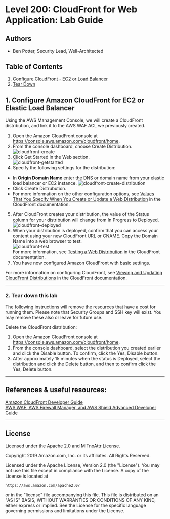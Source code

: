 ﻿# Level 200: CloudFront for Web Application: Lab Guide

## Authors
- Ben Potter, Security Lead, Well-Architected

## Table of Contents
1. [Configure CloudFront - EC2 or Load Balancer](#cloudfront1)
2. [Tear Down](#tear_down)

## 1. Configure Amazon CloudFront for EC2 or Elastic Load Balancer<a name="cloudfront1"></a>
Using the AWS Management Console, we will create a CloudFront distribution, and link it to the AWS WAF
ACL we previously created.

1. Open the Amazon CloudFront console at https://console.aws.amazon.com/cloudfront/home.
2. From the console dashboard, choose Create Distribution.  
![cloudfront-create](Images/cloudfront-create-button.png)  
3. Click Get Started in the Web section.  
![cloudfront-getstarted](Images/cloudfront-get-started.png)  
4. Specify the following settings for the distribution:
  * In **Origin Domain Name** enter the DNS or domain name from your elastic load balancer or EC2 instance.
  ![cloudfront-create-distribution](Images/cloudfront-create-distribution.png)
  * Click Create Distrubution.
  * For more information on the other configuration options, see [Values That You Specify When You Create or Update a Web Distribution](https://docs.aws.amazon.com/AmazonCloudFront/latest/DeveloperGuide/distribution-web-values-specify.html) in the CloudFront documentation.
5. After CloudFront creates your distribution, the value of the Status column for your distribution will change from In Progress to Deployed.  
![cloudfront-deployed](Images/cloudfront-deployed.png)  
6. When your distribution is deployed, confirm that you can access your content using your new CloudFront URL or CNAME. Copy the Domain Name into a web browser to test.  
![cloudfront-test](Images/cloudfront-test.png)  
For more information, see [Testing a Web Distribution](https://docs.aws.amazon.com/AmazonCloudFront/latest/DeveloperGuide/distribution-web-testing.html) in the CloudFront documentation.
7. You have now configured Amazon CloudFront with basic settings.  

For more information on configuring CloudFront, see [Viewing and Updating CloudFront Distributions](https://docs.aws.amazon.com/AmazonCloudFront/latest/DeveloperGuide/HowToUpdateDistribution.html) in the CloudFront documentation.

***

### 2. Tear down this lab <a name="tear_down"></a>
The following instructions will remove the resources that have a cost for running them. Please note that
Security Groups and SSH key will exist. You may remove these also or leave for future use.

Delete the CloudFront distribution:

1. Open the Amazon CloudFront console at https://console.aws.amazon.com/cloudfront/home.
2. From the console dashboard, select the distribution you created earlier and click the Disable button.
To confirm, click the Yes, Disable button.
3. After approximately 15 minutes when the status is Deployed, select the distribution and click the Delete
button, and then to confirm click the Yes, Delete button.

***

## References & useful resources:
[Amazon CloudFront Developer Guide](https://docs.aws.amazon.com/AmazonCloudFront/latest/DeveloperGuide/Introduction.html)  
[AWS WAF, AWS Firewall Manager, and AWS Shield Advanced Developer Guide](https://docs.aws.amazon.com/waf/latest/developerguide/waf-chapter.html)  

***

## License
Licensed under the Apache 2.0 and MITnoAttr License. 

Copyright 2019 Amazon.com, Inc. or its affiliates. All Rights Reserved.

Licensed under the Apache License, Version 2.0 (the "License"). You may not use this file except in compliance with the License. A copy of the License is located at

    https://aws.amazon.com/apache2.0/

or in the "license" file accompanying this file. This file is distributed on an "AS IS" BASIS, WITHOUT WARRANTIES OR CONDITIONS OF ANY KIND, either express or implied. See the License for the specific language governing permissions and limitations under the License.


